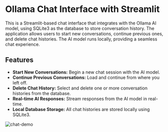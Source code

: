 
# Ollama Chat Interface with Streamlit

This is a Streamlit-based chat interface that integrates with the Ollama AI model, using SQLite3 as the database to store conversation history. The application allows users to start new conversations, continue previous ones, and delete chat histories. The AI model runs locally, providing a seamless chat experience.


## Features

- **Start New Conversations:** Begin a new chat session with the AI model.
- **Continue Previous Conversations:** Load and continue from where you left off.
- **Delete Chat History:** Select and delete one or more conversation histories from the database.
- **Real-time AI Responses:** Stream responses from the AI model in real-time.
- **Local Database Storage:** All chat histories are stored locally using SQLite3.

![chat-demo](https://github.com/user-attachments/assets/1d6dd501-f3d8-4fd0-ad55-4e58130533f1)
